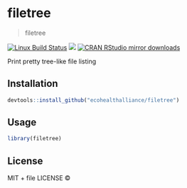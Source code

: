 
# filetree

> filetree

[![Linux Build Status](https://travis-ci.org/ecohealthalliance/filetree.svg?branch=master)](https://travis-ci.org/ecohealthalliance/filetree)
[![](http://www.r-pkg.org/badges/version/filetree)](http://www.r-pkg.org/pkg/filetree)
[![CRAN RStudio mirror downloads](http://cranlogs.r-pkg.org/badges/filetree)](http://www.r-pkg.org/pkg/filetree)


Print pretty tree-like file listing

## Installation

```r
devtools::install_github("ecohealthalliance/filetree")
```

## Usage

```r
library(filetree)
```

## License

MIT + file LICENSE © 
